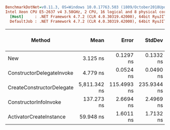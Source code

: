 ``` ini

BenchmarkDotNet=v0.11.3, OS=Windows 10.0.17763.503 (1809/October2018Update/Redstone5)
Intel Xeon CPU E5-2637 v4 3.50GHz, 2 CPU, 16 logical and 8 physical cores
  [Host]     : .NET Framework 4.7.2 (CLR 4.0.30319.42000), 64bit RyuJIT-v4.7.3416.0
  DefaultJob : .NET Framework 4.7.2 (CLR 4.0.30319.42000), 64bit RyuJIT-v4.7.3416.0


```
|                    Method |         Mean |       Error |      StdDev |    Ratio | RatioSD | Gen 0/1k Op | Gen 1/1k Op | Gen 2/1k Op | Allocated Memory/Op |
|-------------------------- |-------------:|------------:|------------:|---------:|--------:|------------:|------------:|------------:|--------------------:|
|                       New |     3.125 ns |   0.1297 ns |   0.1332 ns |     1.00 |    0.00 |      0.0038 |           - |           - |                24 B |
| ConstructorDelegateInvoke |     4.779 ns |   0.0524 ns |   0.0490 ns |     1.53 |    0.07 |      0.0038 |           - |           - |                24 B |
| CreateConstructorDelegate | 5,811.342 ns | 115.4993 ns | 235.9344 ns | 1,856.76 |   93.94 |      0.2060 |      0.0992 |      0.0229 |              1305 B |
|     ConstructorInfoInvoke |   137.273 ns |   2.6694 ns |   2.4969 ns |    43.83 |    1.92 |      0.0036 |           - |           - |                24 B |
|   ActivatorCreateInstance |    59.948 ns |   1.6011 ns |   1.7132 ns |    19.24 |    1.04 |      0.0037 |           - |           - |                24 B |
